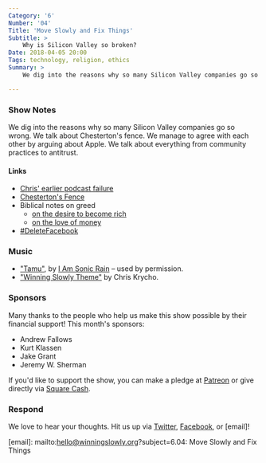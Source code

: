 ```yaml
---
Category: '6'
Number: '04'
Title: 'Move Slowly and Fix Things'
Subtitle: >
    Why is Silicon Valley so broken?
Date: 2018-04-05 20:00
Tags: technology, religion, ethics
Summary: >
    We dig into the reasons why so many Silicon Valley companies go so wrong. We talk about Chesterton's fence. We manage to agree with each other by arguing about Apple. We talk about everything from community practices to antitrust.

---
```


### Show Notes

We dig into the reasons why so many Silicon Valley companies go so wrong. We talk about Chesterton's fence. We manage to agree with each other by arguing about Apple. We talk about everything from community practices to antitrust.

#### Links

- [Chris' earlier podcast failure](https://twitter.com/chriskrycho/status/987514343808843776)
- [Chesterton's Fence](https://en.wikipedia.org/wiki/G._K._Chesterton#Chesterton's_fence)
- Biblical notes on greed
    + [on the desire to become rich](http://bib.ly/Prov23.4)
    + [on the love of money](http://bib.ly/1Tim6.9-10)
- [#DeleteFacebook](https://deletefacebook.com)

### Music

- ["Tamu"](http://deepelmdigital.com/track/tamu), by [I Am Sonic Rain](http://www.deepelm.com/iamsonicrain/) – used by permission.
- ["Winning Slowly Theme"](https://soundcloud.com/chriskrycho/winning-slowly) by Chris Krycho. 

### Sponsors

Many thanks to the people who help us make this show possible by their financial support! This month's sponsors:

- Andrew Fallows
- Kurt Klassen
- Jake Grant
- Jeremy W. Sherman

If you'd like to support the show, you can make a pledge at [Patreon] or give
directly via [Square Cash].

[Patreon]: https://www.patreon.com/winningslowly
[Square Cash]: https://cash.me/$winningslowly


### Respond

We love to hear your thoughts. Hit us up via [Twitter], [Facebook], or [email]!

[Twitter]: //www.twitter.com/winningslowly
[Facebook]: //www.facebook.com/winningslowlypodcast
[email]: mailto:hello@winningslowly.org?subject=6.04: Move Slowly and Fix Things
